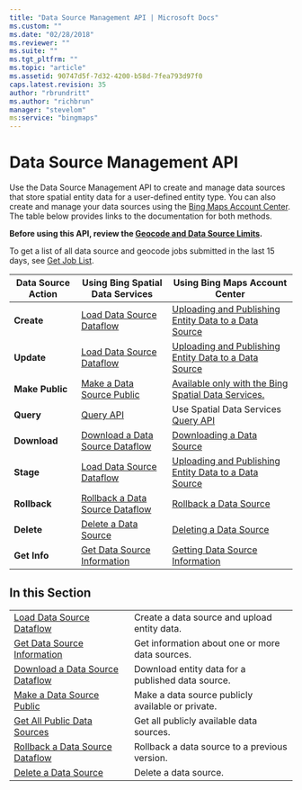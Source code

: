 ```yaml
---
title: "Data Source Management API | Microsoft Docs"
ms.custom: ""
ms.date: "02/28/2018"
ms.reviewer: ""
ms.suite: ""
ms.tgt_pltfrm: ""
ms.topic: "article"
ms.assetid: 90747d5f-7d32-4200-b58d-7fea793d97f0
caps.latest.revision: 35
author: "rbrundritt"
ms.author: "richbrun"
manager: "stevelom"
ms:service: "bingmaps"
---
```

# Data Source Management API
Use the Data Source Management API to create and manage data sources that store spatial entity data for a user-defined entity type. You can also create and manage your data sources using the [Bing Maps Account Center](http://www.bingmapsportal.com). The table below provides links to the documentation for both methods.  
  
 **Before using this API, review the [Geocode and Data Source Limits](../spatial-data-services/geocode-and-data-source-limits.md).**  
  
 To get a list of all data source and geocode jobs submitted in the last 15 days, see [Get Job List](../spatial-data-services/get-job-list.md).  
  
|Data Source Action|Using Bing Spatial Data Services|Using Bing Maps Account Center|  
|------------------------|--------------------------------------|------------------------------------|  
|**Create**|[Load Data Source Dataflow](../spatial-data-services/load-data-source-dataflow.md)|[Uploading and Publishing Entity Data to a Data Source](http://msdn.microsoft.com/en-us/library/gg650600)|  
|**Update**|[Load Data Source Dataflow](../spatial-data-services/load-data-source-dataflow.md)|[Uploading and Publishing Entity Data to a Data Source](http://msdn.microsoft.com/en-us/library/gg650600)|  
|**Make Public**|[Make a Data Source Public](../spatial-data-services/make-a-data-source-public.md)|[Available only with the Bing Spatial Data Services.](http://msdn.microsoft.com/en-us/library/dn151784.aspx)|  
|**Query**|[Query API](../spatial-data-services/query-api.md)|Use Spatial Data Services [Query API](../spatial-data-services/query-api.md)|  
|**Download**|[Download a Data Source Dataflow](../spatial-data-services/download-a-data-source-dataflow.md)|[Downloading a Data Source](http://msdn.microsoft.com/en-us/library/hh698203)|  
|**Stage**|[Load Data Source Dataflow](../spatial-data-services/load-data-source-dataflow.md)|[Uploading and Publishing Entity Data to a Data Source](http://msdn.microsoft.com/en-us/library/gg650600)|  
|**Rollback**|[Rollback a Data Source Dataflow](../spatial-data-services/rollback-a-data-source-dataflow.md)|[Rollback a Data Source](http://msdn.microsoft.com/en-us/library/dn167663.aspx)|  
|**Delete**|[Delete a Data Source](../spatial-data-services/delete-a-data-source.md)|[Deleting a Data Source](http://msdn.microsoft.com/en-us/library/hh290820)|  
|**Get Info**|[Get Data Source Information](../spatial-data-services/get-data-source-information.md)|[Getting Data Source Information](http://msdn.microsoft.com/en-us/library/hh127034)|  
  
## In this Section  
  
|||  
|-|-|  
|[Load Data Source Dataflow](../spatial-data-services/load-data-source-dataflow.md)|Create a data source and upload entity data.|  
|[Get Data Source Information](../spatial-data-services/get-data-source-information.md)|Get information about one or more data sources.|  
|[Download a Data Source Dataflow](../spatial-data-services/download-a-data-source-dataflow.md)|Download entity data for a published data source.|  
|[Make a Data Source Public](../spatial-data-services/make-a-data-source-public.md)|Make a data source publicly available or private.|  
|[Get All Public Data Sources](../spatial-data-services/get-all-public-data-sources.md)|Get all publicly available data sources.|  
|[Rollback a Data Source Dataflow](../spatial-data-services/rollback-a-data-source-dataflow.md)|Rollback a data source to a previous version.|  
|[Delete a Data Source](../spatial-data-services/delete-a-data-source.md)|Delete a data source.|